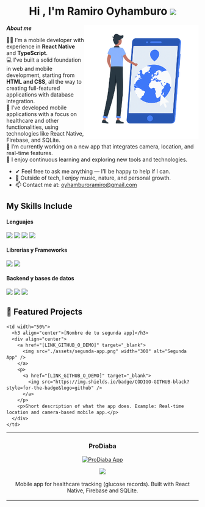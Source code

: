 <h1 align="center"><b>Hi , I'm Ramiro Oyhamburo </b><img src="https://media.giphy.com/media/hvRJCLFzcasrR4ia7z/giphy.gif" width="35"></h1>
<!--  -->
<img align="right" width=300px alt="Mobile Developer" src="./assets/mobile-dev.png">

**_About me_**

👨‍💻 I’m a mobile developer with experience in **React Native** and **TypeScript**.  
💻 I’ve built a solid foundation in web and mobile development, starting from **HTML and CSS**, all the way to creating full-featured applications with database integration.  
📱 I’ve developed mobile applications with a focus on healthcare and other functionalities, using technologies like React Native, Firebase, and SQLite.  
📍 I’m currently working on a new app that integrates camera, location, and real-time features.  
🚀 I enjoy continuous learning and exploring new tools and technologies.  

- ✔ Feel free to ask me anything — I’ll be happy to help if I can.  
- 🧠 Outside of tech, I enjoy music, nature, and personal growth.  
- 📫 Contact me at: [oyhamburoramiro@gmail.com](mailto:oyhamburoramiro@gmail.com)

## My Skills Include

<h4> Lenguajes </h4>
<span> 
  <img src="https://img.shields.io/badge/HTML5-E34F26?style=for-the-badge&logo=html5&logoColor=white">
  <img src="https://img.shields.io/badge/CSS3-1572B6?style=for-the-badge&logo=css3&logoColor=white">
  <img src="https://img.shields.io/badge/JavaScript-F7DF1E?style=for-the-badge&logo=javascript&logoColor=black">
  <img src="https://img.shields.io/badge/typescript-%23007ACC.svg?style=for-the-badge&logo=typescript&logoColor=white">


</span>

<h4> Librerías y Frameworks </h4>
<span> 
  <img src="https://img.shields.io/badge/react_native-%2320232a.svg?style=for-the-badge&logo=react&logoColor=%2361DAFB">
  <img src="https://img.shields.io/badge/react-%2320232a.svg?style=for-the-badge&logo=react&logoColor=%2361DAFB">

</span>

<h4> Backend y bases de datos </h4>
<span>
  <img src="https://img.shields.io/badge/firebase-%23039BE5.svg?style=for-the-badge&logo=firebase">
  <img src="https://img.shields.io/badge/sqlite-%2307405e.svg?style=for-the-badge&logo=sqlite&logoColor=white">
  <img src="https://img.shields.io/badge/node.js-6DA55F?style=for-the-badge&logo=node.js&logoColor=white">
  
</span>

## 🚀 Featured Projects

<table>
  <tr>
    <td width="50%">
      <h3 align="center">ProDiaba</h3>
      <div align="center">
        <a href="https://github.com/OyhamburoDev/ProDiaba" target="_blank">
          <img src="./assets/prodiaba.png" width="300" alt="ProDiaba App" />
        </a>
        <p>
          <a href="https://github.com/OyhamburoDev/ProDiaba" target="_blank">
            <img src="https://img.shields.io/badge/CÓDIGO-GITHUB-black?style=for-the-badge&logo=github" />
          </a>
        </p>
        <p>Mobile app for healthcare tracking (glucose records). Built with React Native, Firebase and SQLite.</p>
      </div>
    </td>

    <td width="50%">
      <h3 align="center">[Nombre de tu segunda app]</h3>
      <div align="center">
        <a href="[LINK_GITHUB_O_DEMO]" target="_blank">
          <img src="./assets/segunda-app.png" width="300" alt="Segunda App" />
        </a>
        <p>
          <a href="[LINK_GITHUB_O_DEMO]" target="_blank">
            <img src="https://img.shields.io/badge/CÓDIGO-GITHUB-black?style=for-the-badge&logo=github" />
          </a>
        </p>
        <p>Short description of what the app does. Example: Real-time location and camera-based mobile app.</p>
      </div>
    </td>
  </tr>
</table>

